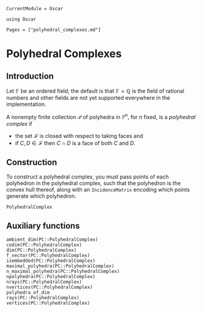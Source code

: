 ```@meta
CurrentModule = Oscar
```

```@setup oscar
using Oscar
```

```@contents
Pages = ["polyhedral_complexes.md"]
```

# Polyhedral Complexes

## Introduction

Let $\mathbb{F}$ be an ordered field; the default is that
$\mathbb{F}=\mathbb{Q}$ is the field of rational numbers and other fields are
not yet supported everywhere in the implementation.

A nonempty finite collection $\mathcal{P}$ of polyhedra in
$\mathbb{F}^n$, for $n$ fixed, is a *polyhedral complex* if

- the set $\mathcal{F}$ is closed with respect to taking faces and
- if $C,D\in\mathcal{F}$ then $C\cap D$ is a face of both $C$ and $D$.

## Construction

To construct a polyhedral complex, you must pass points of each polyhedron in
the polyhedral complex, such that the polyhedron is the convex hull thereof,
along with an `IncidenceMatrix` encoding which points generate which
polyhedron.

```@docs
PolyhedralComplex
```


## Auxiliary functions
```@docs
ambient_dim(PC::PolyhedralComplex)
codim(PC::PolyhedralComplex)
dim(PC::PolyhedralComplex)
f_vector(PC::PolyhedralComplex)
isembedded(PC::PolyhedralComplex)
maximal_polyhedra(PC::PolyhedralComplex)
n_maximal_polyhedra(PC::PolyhedralComplex)
npolyhedra(PC::PolyhedralComplex)
nrays(PC::PolyhedralComplex)
nvertices(PC::PolyhedralComplex)
polyhedra_of_dim
rays(PC::PolyhedralComplex)
vertices(PC::PolyhedralComplex)
```

